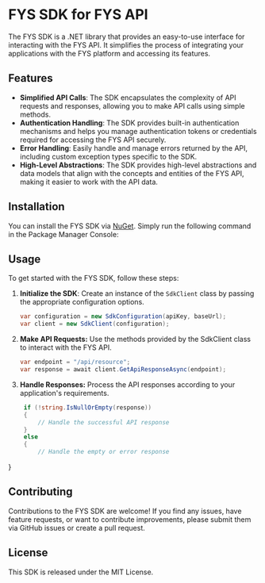 # FYS SDK for FYS API

The FYS SDK is a .NET library that provides an easy-to-use interface for interacting with the FYS API. It simplifies the process of integrating your applications with the FYS platform and accessing its features.

## Features

- **Simplified API Calls**: The SDK encapsulates the complexity of API requests and responses, allowing you to make API calls using simple methods.
- **Authentication Handling**: The SDK provides built-in authentication mechanisms and helps you manage authentication tokens or credentials required for accessing the FYS API securely.
- **Error Handling**: Easily handle and manage errors returned by the API, including custom exception types specific to the SDK.
- **High-Level Abstractions**: The SDK provides high-level abstractions and data models that align with the concepts and entities of the FYS API, making it easier to work with the API data.

## Installation

You can install the FYS SDK via [NuGet](https://www.nuget.org/packages/FYS.SDK). Simply run the following command in the Package Manager Console:


## Usage

To get started with the FYS SDK, follow these steps:

1. **Initialize the SDK**: Create an instance of the `SdkClient` class by passing the appropriate configuration options.

   ```csharp
   var configuration = new SdkConfiguration(apiKey, baseUrl);
   var client = new SdkClient(configuration);

2. **Make API Requests:** Use the methods provided by the SdkClient class to interact with the FYS API.
   ```csharp
   var endpoint = "/api/resource";
   var response = await client.GetApiResponseAsync(endpoint);

3. **Handle Responses:** Process the API responses according to your application's requirements.
   ```csharp
	if (!string.IsNullOrEmpty(response))
    {
        // Handle the successful API response
    }
    else
    {
        // Handle the empty or error response
}

## Contributing
Contributions to the FYS SDK are welcome! If you find any issues, have feature requests, or want to contribute improvements, please submit them via GitHub issues or create a pull request.

## License
This SDK is released under the MIT License.